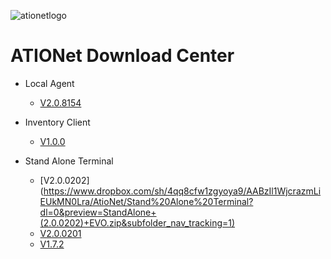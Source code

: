 
![ationetlogo](https://github.com/Ationet/ationetdocs/raw/master/Content/Images/ATIOnetLogo_250x70.png) 
# ATIONet Download Center


- Local Agent
    - [V2.0.8154](https://www.dropbox.com/sh/4jwvwu6y8bm9mfo/AABae0qaHtyc0voGJurzuW79a?dl=0)
    
- Inventory Client
    - [V1.0.0](https://www.dropbox.com/sh/qu5e7vufdclpb0w/AADci_JJLn7MIM2Gcqb3Bxeoa?dl=0)
    
- Stand Alone Terminal
    - [V2.0.0202]
    (https://www.dropbox.com/sh/4qq8cfw1zgyoya9/AABzIl1WjcrazmLiEUkMN0Lra/AtioNet/Stand%20Alone%20Terminal?dl=0&preview=StandAlone+(2.0.0202)+EVO.zip&subfolder_nav_tracking=1)
    - [V2.0.0201](https://uc8d4078b155ba89361ffe600401.dl.dropboxusercontent.com/cd/0/get/A2zb0vCJ5f3cdYHfqmLggwflz6IAjHP4w4NuHCCA1qViriO78Gl2sTF8U9ShYuKd0ox-Z0ZBAvUq9pX7NFrVOrl6xVImkgIkHezk6xyU1U0pGoy3YYPjZmcrKOMTUbLPJcg/file?_download_id=284006306894987408749254367131709162537099503205052280016337141435&_notify_domain=www.dropbox.com&dl=1)
    - [V1.7.2](https://www.dropbox.com/sh/6dceb85x376m5ug/AABGDrDGPIgwz-JTSJI9Mvw9a?dl=0)
